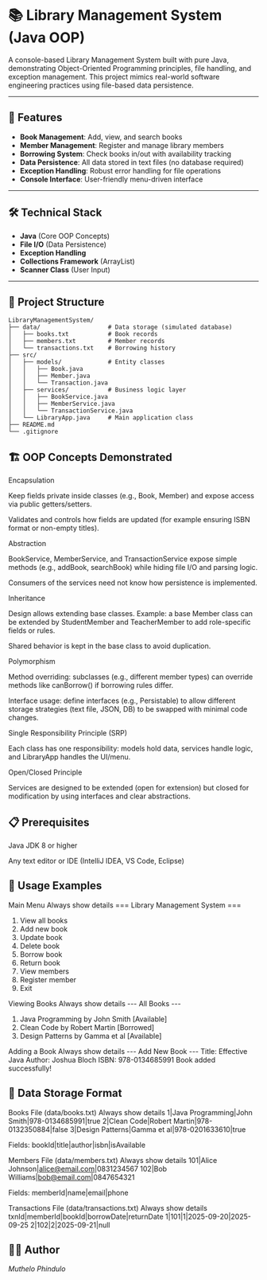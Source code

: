 # 📚 Library Management System (Java OOP)

A console-based Library Management System built with pure Java, demonstrating Object-Oriented Programming principles, file handling, and exception management. This project mimics real-world software engineering practices using file-based data persistence.

---

## 🚀 Features

- **Book Management**: Add, view, and search books  
- **Member Management**: Register and manage library members  
- **Borrowing System**: Check books in/out with availability tracking  
- **Data Persistence**: All data stored in text files (no database required)  
- **Exception Handling**: Robust error handling for file operations  
- **Console Interface**: User-friendly menu-driven interface  

---

## 🛠️ Technical Stack

- **Java** (Core OOP Concepts)  
- **File I/O** (Data Persistence)  
- **Exception Handling**  
- **Collections Framework** (ArrayList)  
- **Scanner Class** (User Input)  

---

## 📁 Project Structure
```text
LibraryManagementSystem/
├── data/                   # Data storage (simulated database)
│   ├── books.txt           # Book records
│   ├── members.txt         # Member records
│   └── transactions.txt    # Borrowing history
├── src/
│   ├── models/             # Entity classes
│   │   ├── Book.java
│   │   ├── Member.java
│   │   └── Transaction.java
│   ├── services/           # Business logic layer
│   │   ├── BookService.java
│   │   ├── MemberService.java
│   │   └── TransactionService.java
│   └── LibraryApp.java     # Main application class
├── README.md
└── .gitignore
```
## 🏗️ OOP Concepts Demonstrated

Encapsulation

Keep fields private inside classes (e.g., Book, Member) and expose access via public getters/setters.

Validates and controls how fields are updated (for example ensuring ISBN format or non-empty titles).

Abstraction

BookService, MemberService, and TransactionService expose simple methods (e.g., addBook, searchBook) while hiding file I/O and parsing logic.

Consumers of the services need not know how persistence is implemented.

Inheritance

Design allows extending base classes. Example: a base Member class can be extended by StudentMember and TeacherMember to add role-specific fields or rules.

Shared behavior is kept in the base class to avoid duplication.

Polymorphism

Method overriding: subclasses (e.g., different member types) can override methods like canBorrow() if borrowing rules differ.

Interface usage: define interfaces (e.g., Persistable) to allow different storage strategies (text file, JSON, DB) to be swapped with minimal code changes.

Single Responsibility Principle (SRP)

Each class has one responsibility: models hold data, services handle logic, and LibraryApp handles the UI/menu.

Open/Closed Principle

Services are designed to be extended (open for extension) but closed for modification by using interfaces and clear abstractions.

## 📋 Prerequisites

Java JDK 8 or higher

Any text editor or IDE (IntelliJ IDEA, VS Code, Eclipse)

## 🎯 Usage Examples
Main Menu
Always show details
=== Library Management System ===

1. View all books
2. Add new book
3. Update book
4. Delete book
5. Borrow book
6. Return book
7. View members
8. Register member
9. Exit

Viewing Books
Always show details
--- All Books ---
1. Java Programming by John Smith [Available]
2. Clean Code by Robert Martin [Borrowed]
3. Design Patterns by Gamma et al [Available]

Adding a Book
Always show details
--- Add New Book ---
Title: Effective Java
Author: Joshua Bloch
ISBN: 978-0134685991
Book added successfully!

## 💾 Data Storage Format
Books File (data/books.txt)
Always show details
1|Java Programming|John Smith|978-0134685991|true
2|Clean Code|Robert Martin|978-0132350884|false
3|Design Patterns|Gamma et al|978-0201633610|true


Fields: bookId|title|author|isbn|isAvailable

Members File (data/members.txt)
Always show details
101|Alice Johnson|alice@email.com|0831234567
102|Bob Williams|bob@email.com|0847654321


Fields: memberId|name|email|phone

Transactions File (data/transactions.txt)
Always show details
txnId|memberId|bookId|borrowDate|returnDate
1|101|1|2025-09-20|2025-09-25
2|102|2|2025-09-21|null



## 👨‍💻 Author

*Muthelo Phindulo*
